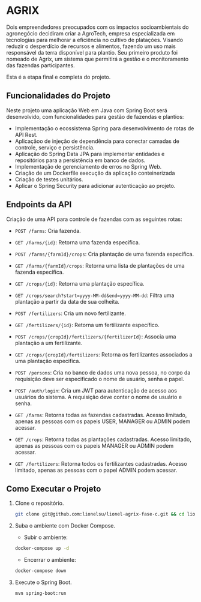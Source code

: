 # AGRIX
Dois empreendedores preocupados com os impactos socioambientais do agronegócio decidiram criar a AgroTech, empresa especializada em tecnologias para melhorar a eficiência no cultivo de platações. Visando reduzir o desperdício de recursos e alimentos, fazendo um uso mais responsável da terra disponível para plantio. Seu primeiro produto foi nomeado de Agrix, um sistema que permitirá a gestão e o monitoramento das fazendas participantes. 

Esta é a etapa final e completa do projeto.

## Funcionalidades do Projeto
Neste projeto uma aplicação Web em Java com Spring Boot será desenvolvido, com funcionalidades para gestão de fazendas e plantios:
- Implementação o ecossistema Spring para desenvolvimento de rotas de API Rest.
- Aplicaçãoo de injeção de dependência para conectar camadas de controle, serviço e persistência.
- Aplicação do Spring Data JPA para implementar entidades e repositórios para a persistência em banco de dados.
- Implementação de gerenciamento de erros no Spring Web.
- Criação de um Dockerfile execução da aplicação conteinerizada
- Criação de testes unitários.
- Aplicar o Spring Security para adicionar autenticação ao projeto.

## Endpoints da API
Criação de uma API para controle de fazendas com as seguintes rotas:
* `POST /farms`: Cria fazenda.
* `GET /farms/{id}`: Retorna uma fazenda específica.
* `POST /farms/{farmId}/crops`: Cria plantação de uma fazenda específica.
* `GET /farms/{farmId}/crops`: Retorna uma lista de plantações de uma fazenda específica.
* `GET /crops/{id}`: Retorna uma plantação específica.
* `GET /crops/search?start=yyyy-MM-dd&end=yyyy-MM-dd`: Filtra uma plantação a partir da data de sua colheita.
* `POST /fertilizers`: Cria um novo fertilizante.
* `GET /fertilizers/{id}`: Retorna um fertilizante específico.
* `POST /crops/{cropId}/fertilizers/{fertilizerId}`: Associa uma plantação a um fertilizante.
* `GET /crops/{cropId}/fertilizers`: Retorna os fertilizantes associados a uma plantação especifica.

* `POST /persons`: Cria no banco de dados uma nova pessoa, no corpo da requisição deve ser especificado o nome de usuário, senha e papel.
* `POST /auth/login`: Cria um JWT para autenticação de acesso aos usuários do sistema. A requisição deve conter o nome de usuário e senha.
* `GET /farms`: Retorna todas as fazendas cadastradas. Acesso limitado, apenas as pessoas com os papeis USER, MANAGER ou ADMIN podem acessar.
* `GET /crops`: Retorna todas as plantações cadastradas. Acesso limitado, apenas as pessoas com os papeis MANAGER ou ADMIN podem acessar.
* `GET /fertilizers`: Retorna todos os fertilizantes cadastradas. Acesso limitado, apenas as pessoas com o papel ADMIN podem acessar.

## Como Executar o Projeto
1. Clone o repositório.
    ```bash
    git clone git@github.com:lionelsu/lionel-agrix-fase-c.git && cd lionel-agrix-fase-c
    ```

2. Suba o ambiente com Docker Compose.
    * Subir o ambiente:
    ```bash
    docker-compose up -d
    ```
    * Encerrar o ambiente:
    ```bash
    docker-compose down
    ```

3. Execute o Spring Boot.
    ```bash
    mvn spring-boot:run
    ```
